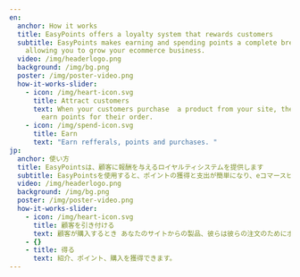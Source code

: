 ```yaml
---
en:
  anchor: How it works
  title: EasyPoints offers a loyalty system that rewards customers
  subtitle: EasyPoints makes earning and spending points a complete breeze,
    allowing you to grow your ecommerce business.
  video: /img/headerlogo.png
  background: /img/bg.png
  poster: /img/poster-video.png
  how-it-works-slider:
    - icon: /img/heart-icon.svg
      title: Attract customers
      text: When your customers purchase  a product from your site, they’ll be able to
        earn points for their order.
    - icon: /img/spend-icon.svg
      title: Earn
      text: "Earn refferals, points and purchases. "
jp:
  anchor: 使い方
  title: EasyPointsは、顧客に報酬を与えるロイヤルティシステムを提供します
  subtitle: EasyPointsを使用すると、ポイントの獲得と支出が簡単になり、eコマースビジネスを成長させることができます。
  video: /img/headerlogo.png
  background: /img/bg.png
  poster: /img/poster-video.png
  how-it-works-slider:
    - icon: /img/heart-icon.svg
      title: 顧客を引き付ける
      text: 顧客が購入するとき あなたのサイトからの製品、彼らは彼らの注文のためにポイントを獲得することができます。
    - {}
    - title: 得る
      text: 紹介、ポイント、購入を獲得できます。
---
```

